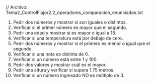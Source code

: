 // Archivo: Tema2_ControlFlujo/2.2_operadores_comparacion_enunciados.txt

1. Pedir dos números y mostrar si son iguales o distintos.
2. Verificar si el primer número es mayor que el segundo.
3. Pedir una edad y mostrar si es mayor o igual a 18.
4. Verificar si una temperatura está por debajo de cero.
5. Pedir dos números y mostrar si el primero es menor o igual que el segundo.
6. Verificar si una nota es distinta de 0.
7. Verificar si un número está entre 1 y 100.
8. Pedir dos valores y mostrar cuál es el mayor.
9. Pedir una altura y verificar si supera 1.75 metros.
10. Verificar si un número ingresado NO es múltiplo de 3.
